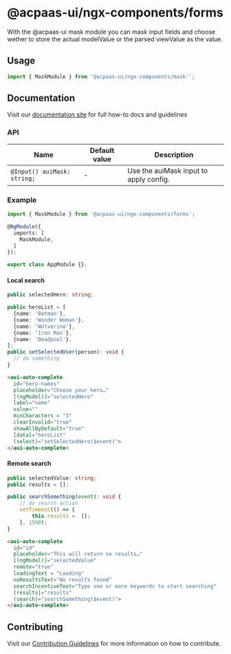 # @acpaas-ui/ngx-components/forms

With the @acpaas-ui mask module you can mask input fields and choose wether to store the actual modelValue or the parsed viewValue as the value.

## Usage

```typescript
import { MaskModule } from '@acpaas-ui/ngx-components/mask'`;
```

## Documentation

Visit our [documentation site](https://acpaas-ui.digipolis.be/) for full how-to docs and guidelines

### API

| Name         | Default value | Description |
| -----------  | ------ | -------------------------- |
| `@Input() auiMask: string;` | - | Use the auiMask input to apply config. |

### Example

```typescript
import { MaskModule } from '@acpaas-ui/ngx-components/forms';

@NgModule({
  imports: [
    MaskModule,
  ]
});

export class AppModule {};
```

#### Local search

```typescript
public selectedHero: string;

public heroList = [
  {name: 'Batman'},
  {name: 'Wonder Woman'},
  {name: 'Wolverine'},
  {name: 'Iron Man'},
  {name: 'Deadpool'},
];
public setSelectedUser(person): void {
  // do something
}
```

```html
<aui-auto-complete
  id="hero-names"
  placeholder="Choose your hero…"
  [(ngModel)]="selectedHero"
  label="name"
  value=""
  minCharacters = "3"
  clearInvalid="true"
  showAllByDefault="true"
  [data]="heroList"
  (select)="setSelectedHero($event)">
</aui-auto-complete>
```

#### Remote search

```typescript
public selectedValue: string;
public results = [];

public searchSomething(event): void {
	// do search action
	setTimeout(() => {
		this.results =  [];
	}, 1500);
}
```

```html
<aui-auto-complete
  id="id"
  placeholder="This will return no results…"
  [(ngModel)]="selectedValue"
  remote="true"
  loadingText = "Loading"
  noResultsText="No results found"
  searchIncentiveText="Type one or more keywords to start searching"
  [results]="results"
  (search)="searchSomething($event)">
</aui-auto-complete>
```

## Contributing

Visit our [Contribution Guidelines](../../../../../CONTRIBUTING.md) for more information on how to contribute.
